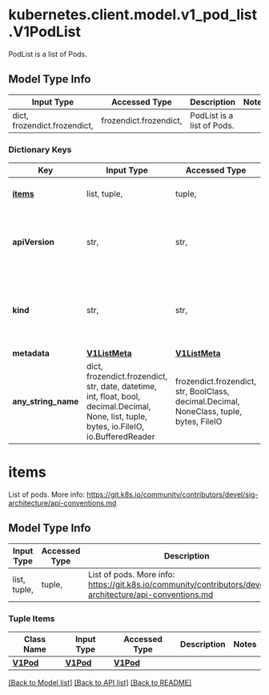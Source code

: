 # kubernetes.client.model.v1_pod_list.V1PodList

PodList is a list of Pods.

## Model Type Info
Input Type | Accessed Type | Description | Notes
------------ | ------------- | ------------- | -------------
dict, frozendict.frozendict,  | frozendict.frozendict,  | PodList is a list of Pods. | 

### Dictionary Keys
Key | Input Type | Accessed Type | Description | Notes
------------ | ------------- | ------------- | ------------- | -------------
**[items](#items)** | list, tuple,  | tuple,  | List of pods. More info: https://git.k8s.io/community/contributors/devel/sig-architecture/api-conventions.md | 
**apiVersion** | str,  | str,  | APIVersion defines the versioned schema of this representation of an object. Servers should convert recognized schemas to the latest internal value, and may reject unrecognized values. More info: https://git.k8s.io/community/contributors/devel/sig-architecture/api-conventions.md#resources | [optional] 
**kind** | str,  | str,  | Kind is a string value representing the REST resource this object represents. Servers may infer this from the endpoint the kubernetes.client submits requests to. Cannot be updated. In CamelCase. More info: https://git.k8s.io/community/contributors/devel/sig-architecture/api-conventions.md#types-kinds | [optional] 
**metadata** | [**V1ListMeta**](V1ListMeta.md) | [**V1ListMeta**](V1ListMeta.md) |  | [optional] 
**any_string_name** | dict, frozendict.frozendict, str, date, datetime, int, float, bool, decimal.Decimal, None, list, tuple, bytes, io.FileIO, io.BufferedReader | frozendict.frozendict, str, BoolClass, decimal.Decimal, NoneClass, tuple, bytes, FileIO | any string name can be used but the value must be the correct type | [optional]

# items

List of pods. More info: https://git.k8s.io/community/contributors/devel/sig-architecture/api-conventions.md

## Model Type Info
Input Type | Accessed Type | Description | Notes
------------ | ------------- | ------------- | -------------
list, tuple,  | tuple,  | List of pods. More info: https://git.k8s.io/community/contributors/devel/sig-architecture/api-conventions.md | 

### Tuple Items
Class Name | Input Type | Accessed Type | Description | Notes
------------- | ------------- | ------------- | ------------- | -------------
[**V1Pod**](V1Pod.md) | [**V1Pod**](V1Pod.md) | [**V1Pod**](V1Pod.md) |  | 

[[Back to Model list]](../../README.md#documentation-for-models) [[Back to API list]](../../README.md#documentation-for-api-endpoints) [[Back to README]](../../README.md)

